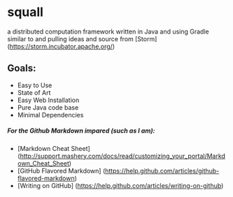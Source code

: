 squall
======

a distributed computation framework written in Java and using Gradle
<br> similar to and pulling ideas and source from [Storm] (https://storm.incubator.apache.org/)

## Goals:
* Easy to Use
* State of Art
* Easy Web Installation
* Pure Java code base
* Minimal Dependencies

##### For the Github Markdown impared (such as I am): 
* [Markdown Cheat Sheet] (http://support.mashery.com/docs/read/customizing_your_portal/Markdown_Cheat_Sheet)
* [GitHub Flavored Markdown] (https://help.github.com/articles/github-flavored-markdown)
* [Writing on GitHub] (https://help.github.com/articles/writing-on-github)
